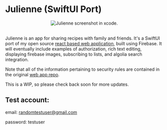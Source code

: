 # Julienne (SwiftUI Port)

<div align="center">
    <img
    max-width="600px"
    alt="Julienne screenshot in xcode."
     src="https://raw.githubusercontent.com/bmcmahen/julienne-swift/master/screenshot.jpg">
</div>
<br />


Julienne is an app for sharing recipes with family and friends. It's a SwiftUI port of my open source [react based web application](https://github.com/bmcmahen/julienne), built using Firebase. It will eventually include examples of authorization, rich text editing, displaying firebase images, subscribing to lists, and algolia search integration.

Note that all of the information pertaining to security rules are contained in the original [web app repo](https://github.com/bmcmahen/julienne).

This is a WIP, so please check back soon for more updates. 

## Test account:

email: randomtestuser@gmail.com

password: testuser
